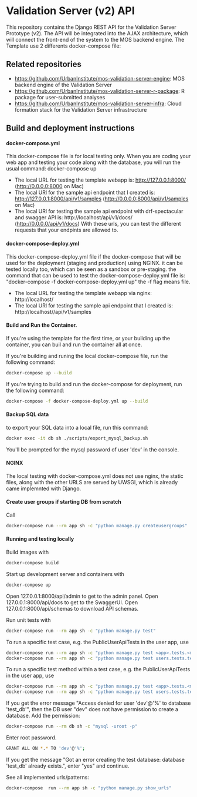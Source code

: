 # Validation Server (v2) API

This repository contains the Django REST API for the Validation Server Prototype (v2). The API will be integrated into the AJAX architecture, which will connect the front-end of the system to the MOS backend engine.
The Template use 2 differents docker-compose file:

## Related repositories
- https://github.com/UrbanInstitute/mos-validation-server-engine: MOS backend engine of the Validation Server
- https://github.com/UrbanInstitute/mos-validation-server-r-package: R package for user-submitted analyses
- https://github.com/UrbanInstitute/mos-validation-server-infra: Cloud formation stack for the Validation Server infrastructure


## Build and deployment instructions
#### docker-compose.yml
This docker-compose file is for local testing only.
When you are coding your web app and testing your code along with the database, you will run the usual command: docker-compose up

- The local URL for testing 
  the template webapp is: http://127.0.0.1:8000/ (http://0.0.0.0:8000 on Mac)
- The local URl for the sample api endpoint that I created is:
  http://127.0.0.1:8000/api/v1/samples (http://0.0.0.0:8000/api/v1/samples on Mac)
- The local URl for testing the sample api endpoint with drf-spectacular and swagger API is: http://localhost/api/v1/docs/ (http://0.0.0.0/api/v1/docs)
  With these urls, you can test the different requests that your endpints are allowed to.

#### docker-compose-deploy.yml
This docker-compose-deploy.yml file if the docker-compose that will be used for the deployment (staging and production) using NGINX. it can be tested locally too, which can be seen as a sandbox or pre-staging.
the command that can be used to test the docker-compose-deploy.yml file is: "docker-compose -f docker-compose-deploy.yml up"
the -f flag means file.
- The local URL for testing 
  the template webapp via nginx: http://localhost/
- The local URl for testing the sample api endpoint that I created is:
  http://localhost//api/v1/samples

#### Build and Run the Container.
If you're using the template for the first time, or your building up the container, you can buil and run the container all at once.

If you're building and runing the local docker-compose file, run the following command:

```bash
docker-compose up --build
```

If you're trying to build and run the docker-compose for deployment, run the following command:

```bash
docker-compose -f docker-compose-deploy.yml up --build
```

#### Backup SQL data
to export your SQL data into a local file, run this command:
```bash
docker exec -it db sh ./scripts/export_mysql_backup.sh
```
You'll be prompted for the mysql password of user 'dev' in the console.

#### NGINX
The local testing with docker-compose.yml does not use nginx, the static files, along with the other URLS are served by UWSGI, which is already came implemnted with Django.


#### Create user groups if starting DB from scratch
Call
```bash
docker-compose run --rm app sh -c "python manage.py createusergroups"
```

#### Running and testing locally
Build images with
```bash
docker-compose build
```

Start up development server and containers with
```bash
docker-compose up
```
Open 127.0.0.1:8000/api/admin to get to the admin panel.
Open 127.0.0.1:8000/api/docs to get to the SwaggerUI.
Open 127.0.0.1:8000/api/schemas to download API schemas.

Run unit tests with
```bash
docker-compose run --rm app sh -c "python manage.py test"
```
To run a specific test case, e.g. the PublicUserApiTests in the user app, use
```bash
docker-compose run --rm app sh -c "python manage.py test <app>.tests.<module>.<class>"
docker-compose run --rm app sh -c "python manage.py test users.tests.test_user_api.PublicUserApiTests"
```
To run a specific test method within a test case, e.g. the PublicUserApiTests in the user app, use
```bash
docker-compose run --rm app sh -c "python manage.py test <app>.tests.<module>.<class>.<method>"
docker-compose run --rm app sh -c "python manage.py test users.tests.test_user_api.PublicUserApiTests.test_create_token_for_user"
```

If you get the error message "Access denied for user 'dev'@'%' to database 'test_db'", then the DB user "dev" does not have permission to create a database. Add the permission:
```bash
docker-compose run --rm db sh -c "mysql -uroot -p"
```
Enter root password.
```bash
GRANT ALL ON *.* TO 'dev'@'%';
```
If you get the message "Got an error creating the test database: database 'test_db' already exists.", enter "yes" and continue.

See all implemented urls/patterns:
```bash
docker-compose  run --rm app sh -c "python manage.py show_urls"
```

